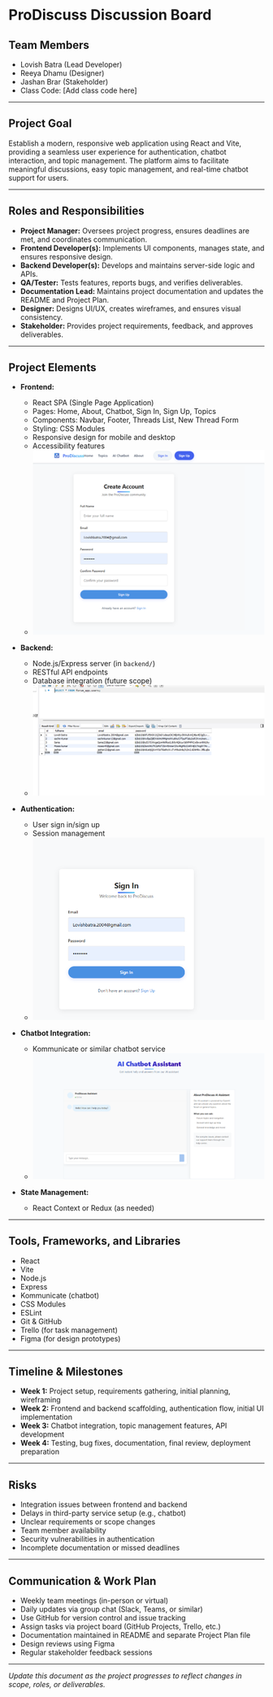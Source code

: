# ProDiscuss Discussion Board

## Team Members
- Lovish Batra (Lead Developer)
- Reeya Dhamu (Designer)
- Jashan Brar (Stakeholder)
- Class Code: [Add class code here]

---

## Project Goal
Establish a modern, responsive web application using React and Vite, providing a seamless user experience for authentication, chatbot interaction, and topic management. The platform aims to facilitate meaningful discussions, easy topic management, and real-time chatbot support for users.

---

## Roles and Responsibilities
- **Project Manager:** Oversees project progress, ensures deadlines are met, and coordinates communication.
- **Frontend Developer(s):** Implements UI components, manages state, and ensures responsive design.
- **Backend Developer(s):** Develops and maintains server-side logic and APIs.
- **QA/Tester:** Tests features, reports bugs, and verifies deliverables.
- **Documentation Lead:** Maintains project documentation and updates the README and Project Plan.
- **Designer:** Designs UI/UX, creates wireframes, and ensures visual consistency.
- **Stakeholder:** Provides project requirements, feedback, and approves deliverables.

---

## Project Elements
- **Frontend:**
  - React SPA (Single Page Application)
  - Pages: Home, About, Chatbot, Sign In, Sign Up, Topics
  - Components: Navbar, Footer, Threads List, New Thread Form
  - Styling: CSS Modules
  - Responsive design for mobile and desktop
  - Accessibility features
  - ![Project UI Screenshot](./image.png)


- **Backend:**
  - Node.js/Express server (in `backend/`)
  - RESTful API endpoints
  - Database integration (future scope)
  - ![Backend Architecture Screenshot](./image-3.png)



- **Authentication:**
  - User sign in/sign up
  - Session management
  - ![Sign In Page Screenshot](./image-1.png)




- **Chatbot Integration:**
  - Kommunicate or similar chatbot service
  - ![Chatbot Integration Screenshot](./image-2.png)

- **State Management:**
  - React Context or Redux (as needed)

---

## Tools, Frameworks, and Libraries
- React
- Vite
- Node.js
- Express
- Kommunicate (chatbot)
- CSS Modules
- ESLint
- Git & GitHub
- Trello (for task management)
- Figma (for design prototypes)

---

## Timeline & Milestones
- **Week 1:** Project setup, requirements gathering, initial planning, wireframing
- **Week 2:** Frontend and backend scaffolding, authentication flow, initial UI implementation
- **Week 3:** Chatbot integration, topic management features, API development
- **Week 4:** Testing, bug fixes, documentation, final review, deployment preparation

---

## Risks
- Integration issues between frontend and backend
- Delays in third-party service setup (e.g., chatbot)
- Unclear requirements or scope changes
- Team member availability
- Security vulnerabilities in authentication
- Incomplete documentation or missed deadlines

---

## Communication & Work Plan
- Weekly team meetings (in-person or virtual)
- Daily updates via group chat (Slack, Teams, or similar)
- Use GitHub for version control and issue tracking
- Assign tasks via project board (GitHub Projects, Trello, etc.)
- Documentation maintained in README and separate Project Plan file
- Design reviews using Figma
- Regular stakeholder feedback sessions

---

*Update this document as the project progresses to reflect changes in scope, roles, or deliverables.*